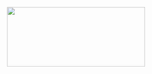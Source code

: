 <p align="center"><a href="https://dashboard.heroku.com/new?template=https://github.com/Arctixinc/Tera-Api-repo"> <img src="https://img.shields.io/badge/Deploy-black?style=for-the-badge&logo=heroku" width="320" height="138.45"/></a></p>
